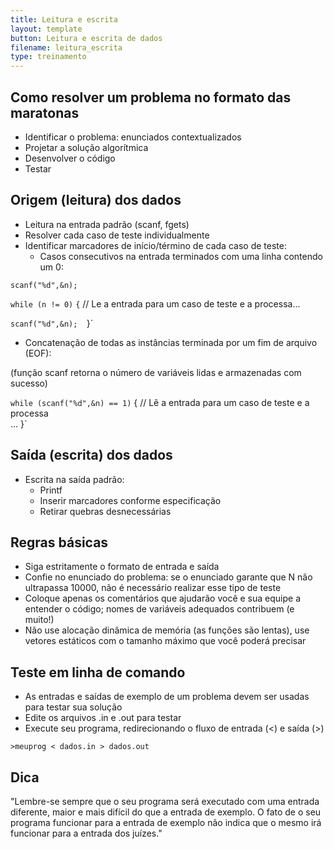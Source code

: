 ```yaml
---
title: Leitura e escrita
layout: template
button: Leitura e escrita de dados
filename: leitura_escrita
type: treinamento
--- 
```



Como resolver um problema no formato das maratonas
--------------------------------------------------

*   Identificar o problema: enunciados contextualizados
*   Projetar a solução algorítmica
*   Desenvolver o código
*   Testar

  

Origem (leitura) dos dados
--------------------------

*   Leitura na entrada padrão (scanf, fgets)
*   Resolver cada caso de teste individualmente
*   Identificar marcadores de início/término de cada caso de teste:
    *   Casos consecutivos na entrada terminados com uma linha contendo um 0:

`scanf("%d",&n);` 

`while (n != 0)`
`{`    // Le a entrada para um caso de teste e a processa...    

`scanf("%d",&n); 
`}`

*   Concatenação de todas as instâncias terminada por um fim de arquivo (EOF):

(função scanf retorna o número de variáveis lidas e armazenadas com sucesso)

`while (scanf("%d",&n) == 1)` 
{    // Lê a entrada para um caso de teste e a processa   
 ... }`

  

Saída (escrita) dos dados
-------------------------

*   Escrita na saída padrão:
    *   Printf
    *   Inserir marcadores conforme especificação
    *   Retirar quebras desnecessárias

  

Regras básicas
--------------

*   Siga estritamente o formato de entrada e saída
*   Confie no enunciado do problema: se o enunciado garante que N não ultrapassa 10000, não é necessário realizar esse tipo de teste
*   Coloque apenas os comentários que ajudarão você e sua equipe a entender o código; nomes de variáveis adequados contribuem (e muito!)
*   Não use alocação dinâmica de memória (as funções são lentas), use vetores estáticos com o tamanho máximo que você poderá precisar

  

Teste em linha de comando
-------------------------

*   As entradas e saídas de exemplo de um problema devem ser usadas para testar sua solução
*   Edite os arquivos .in e .out para testar
*   Execute seu programa, redirecionando o fluxo de entrada (<) e saída (>)

`>meuprog < dados.in > dados.out`

  

Dica
----

"Lembre-se sempre que o seu programa será executado com uma entrada diferente, maior e mais difícil do que a entrada de exemplo. O fato de o seu programa funcionar para a entrada de exemplo não indica que o mesmo irá funcionar para a entrada dos juízes."